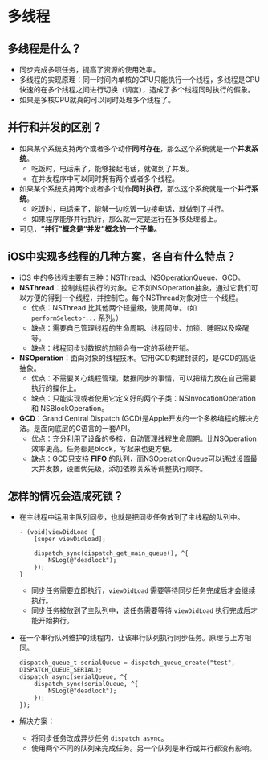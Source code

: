# 多线程

## 多线程是什么？
- 同步完成多项任务，提高了资源的使用效率。
- 多线程的实现原理：同一时间内单核的CPU只能执行一个线程，多线程是CPU快速的在多个线程之间进行切换（调度），造成了多个线程同时执行的假象。
- 如果是多核CPU就真的可以同时处理多个线程了。

## 并行和并发的区别？
- 如果某个系统支持两个或者多个动作**同时存在**，那么这个系统就是一个**并发系统**。
	- 吃饭时，电话来了，能够接起电话，就做到了并发。
	- 在并发程序中可以同时拥有两个或者多个线程。
- 如果某个系统支持两个或者多个动作**同时执行**，那么这个系统就是一个**并行系统**。
	- 吃饭时，电话来了，能够一边吃饭一边接电话，就做到了并行。
	- 如果程序能够并行执行，那么就一定是运行在多核处理器上。
- 可见，**“并行”概念是“并发”概念的一个子集。**

## iOS中实现多线程的几种方案，各自有什么特点？
- iOS 中的多线程主要有三种：NSThread、NSOperationQueue、GCD。
- **NSThread**：控制线程执行的对象。它不如NSOperation抽象，通过它我们可以方便的得到一个线程，并控制它。每个NSThread对象对应一个线程。
	- 优点：NSThread 比其他两个轻量级，使用简单。（如 `performSelector...` 系列。）
	- 缺点：需要自己管理线程的生命周期、线程同步、加锁、睡眠以及唤醒等。
	- 缺点：线程同步对数据的加锁会有一定的系统开销。
- **NSOperation**：面向对象的线程技术。它用GCD构建封装的，是GCD的高级抽象。
	- 优点：不需要关心线程管理，数据同步的事情，可以把精力放在自己需要执行的操作上。
	- 缺点：只能实现或者使用它定义好的两个子类：NSInvocationOperation 和 NSBlockOperation。
- **GCD**：Grand Central Dispatch (GCD)是Apple开发的一个多核编程的解决方法。是面向底层的C语言的一套API。
	- 优点：充分利用了设备的多核，自动管理线程生命周期。比NSOperation效率更高。任务都是block，写起来也更方便。
	- 缺点：GCD只支持 **FIFO** 的队列，而NSOperationQueue可以通过设置最大并发数，设置优先级，添加依赖关系等调整执行顺序。

## 怎样的情况会造成死锁？

- 在主线程中运用主队列同步，也就是把同步任务放到了主线程的队列中。

	```
	- (void)viewDidLoad {
    	[super viewDidLoad];

    	dispatch_sync(dispatch_get_main_queue(), ^{
        	NSLog(@"deadlock");
    	});
   }
	``` 
	- 同步任务需要立即执行，`viewDidLoad` 需要等待同步任务完成后才会继续执行。
	- 同步任务被放到了主队列中，该任务需要等待 `viewDidLoad` 执行完成后才能开始执行。
- 在一个串行队列维护的线程内，让该串行队列执行同步任务。原理与上方相同。

	```
	dispatch_queue_t serialQueue = dispatch_queue_create("test", DISPATCH_QUEUE_SERIAL);
	dispatch_async(serialQueue, ^{
        dispatch_sync(serialQueue, ^{
            NSLog(@"deadlock");
        });
    });
    ```
- 解决方案：
	- 将同步任务改成异步任务 `dispatch_async`。
	- 使用两个不同的队列来完成任务。另一个队列是串行或并行都没有影响。

